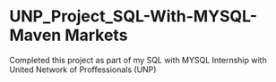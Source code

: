 # UNP_Project_SQL-With-MYSQL-Maven Markets

Completed this project as part of my SQL with MYSQL Internship with United Network of Proffessionals (UNP)

